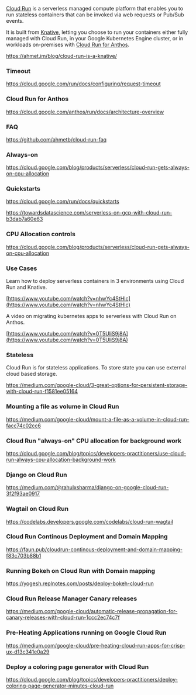 
[Cloud Run](http://cloud.run/) is a serverless managed compute platform that enables you to run stateless containers that can be invoked via web requests or Pub/Sub events. 

It is built from [Knative](Knative), letting you choose to run your containers either fully managed with Cloud Run, in your Google Kubernetes Engine cluster, or in workloads on-premises with [Cloud Run for Anthos](https://cloud.google.com/anthos/run).

https://ahmet.im/blog/cloud-run-is-a-knative/

### Timeout

https://cloud.google.com/run/docs/configuring/request-timeout

### Cloud Run for Anthos

https://cloud.google.com/anthos/run/docs/architecture-overview


### FAQ

https://github.com/ahmetb/cloud-run-faq

### Always-on

https://cloud.google.com/blog/products/serverless/cloud-run-gets-always-on-cpu-allocation

### Quickstarts

https://cloud.google.com/run/docs/quickstarts

https://towardsdatascience.com/serverless-on-gcp-with-cloud-run-b3dab7a60e63


### CPU Allocation controls

https://cloud.google.com/blog/products/serverless/cloud-run-gets-always-on-cpu-allocation

### Use Cases



Learn how to deploy serverless containers in 3 environments using Cloud Run and Knative.

[https://www.youtube.com/watch?v=nhwYc4StHIc](https://www.youtube.com/watch?v=nhwYc4StHIc)

A video on migrating kubernetes apps to serverless with Cloud Run on Anthos.

[https://www.youtube.com/watch?v=0T5UliS9j8A](https://www.youtube.com/watch?v=0T5UliS9j8A)

### Stateless

Cloud Run is for stateless applications. To store state you can use external cloud based storage.

https://medium.com/google-cloud/3-great-options-for-persistent-storage-with-cloud-run-f1581ee05164

### Mounting a file as volume in Cloud Run

https://medium.com/google-cloud/mount-a-file-as-a-volume-in-cloud-run-facc74c02cc6


### Cloud Run "always-on" CPU allocation for background work
https://cloud.google.com/blog/topics/developers-practitioners/use-cloud-run-always-cpu-allocation-background-work



### Django on Cloud Run

https://medium.com/@rahulxsharma/django-on-google-cloud-run-3f2f93ae0917

### Wagtail on Cloud Run

https://codelabs.developers.google.com/codelabs/cloud-run-wagtail

### Cloud Run Continous Deployment and Domain Mapping

https://faun.pub/cloudrun-continous-deployment-and-domain-mapping-f83c703b88b1


### Running Bokeh on Cloud Run with Domain mapping

https://yogesh.replnotes.com/posts/deploy-bokeh-cloud-run


### Cloud Run Release Manager Canary releases

https://medium.com/google-cloud/automatic-release-propagation-for-canary-releases-with-cloud-run-1ccc2ec74c7f

### Pre-Heating Applications running on Google Cloud Run

https://medium.com/google-cloud/pre-heating-cloud-run-apps-for-crisp-ux-d13c341e0a29

### Deploy a coloring page generator with Cloud Run

https://cloud.google.com/blog/topics/developers-practitioners/deploy-coloring-page-generator-minutes-cloud-run
